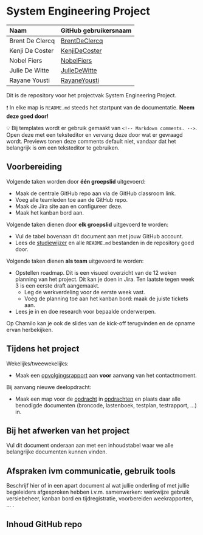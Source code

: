 # System Engineering Project

| Naam            | GitHub gebruikersnaam                             |
| :-------------- | :------------------------------------------------ |
| Brent De Clercq | [BrentDeClercq](https://github.com/BrentDeClercq) |
| Kenji De Coster | [KenjiDeCoster](https://github.com/KenjiDeCoster) |
| Nobel Fiers     | [NobelFiers](https://github.com/NobelFiers)       |
| Julie De Witte        | [JulieDeWitte](https://github.com/JulieDeWitte)           |
| Rayane Yousti        | [RayaneYousti](https://github.com/RayaneYousti)           |

Dit is de repository voor het projectvak System Engineering Project.

:exclamation: In elke map is `README.md` steeds het startpunt van de documentatie. **Neem deze goed door!**

:bulb: Bij templates wordt er gebruik gemaakt van `<!-- Markdown comments. -->`. Open deze met een teksteditor en vervang deze door wat er gevraagd wordt. Previews tonen deze comments default niet, vandaar dat het belangrijk is om een teksteditor te gebruiken.

## Voorbereiding

Volgende taken worden door **één groepslid** uitgevoerd:

- Maak de centrale GitHub repo aan via de GitHub classroom link.
- Voeg alle teamleden toe aan de GitHub repo.
- Maak de Jira site aan en configureer deze.
- Maak het kanban bord aan.

Volgende taken dienen door **elk groepslid** uitgevoerd te worden:

- Vul de tabel bovenaan dit document aan met jouw GitHub account.
- Lees de [studiewijzer](./studiewijzer.md) en alle `README.md` bestanden in de repository goed door.

Volgende taken dienen **als team** uitgevoerd te worden:

- Opstellen roadmap. Dit is een visueel overzicht van de 12 weken planning van het project. Dit kan je doen in Jira. Ten laatste tegen week 3 is een eerste draft aangemaakt.
  - Leg de werkverdeling voor de eerste week vast.
  - Voeg de planning toe aan het kanban bord: maak de juiste tickets aan.
- Lees je in en doe research voor bepaalde onderwerpen.

Op Chamilo kan je ook de slides van de kick-off terugvinden en de opname ervan herbekijken.

## Tijdens het project

Wekelijks/tweewekelijks:

- Maak een [opvolgingsrapport](./analyse/README.md) aan **voor** aanvang van het contactmoment.

Bij aanvang nieuwe deelopdracht:

- Maak een map voor de [opdracht](./opdrachten/README.md) in [opdrachten](./opdrachten/) en plaats daar alle benodigde documenten (broncode, lastenboek, testplan, testrapport, ...) in.

## Bij het afwerken van het project

Vul dit document onderaan aan met een inhoudstabel waar we alle belangrijke documenten kunnen vinden.

## Afspraken ivm communicatie, gebruik tools

Beschrijf hier of in een apart document al wat jullie onderling of met jullie begeleiders afgesproken hebben i.v.m. samenwerken: werkwijze gebruik versiebeheer, kanban bord en tijdregistratie, voorbereiden weekrapporten, ... .

## Inhoud GitHub repo

<!-- Vul aan. -->
